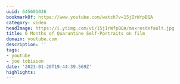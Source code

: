 ```yaml
---
uuid: 645601036
bookmarkOf: https://www.youtube.com/watch?v=15jIrWfpBQA
category: video
headImage: https://i.ytimg.com/vi/15jIrWfpBQA/maxresdefault.jpg
title: 6 Months of Quarantine Self-Portraits on film
domain: youtube.com
description: ''
tags:
- youtube
- joe tobiason
date: '2023-01-26T19:44:39.569Z'
highlights:
---
```



